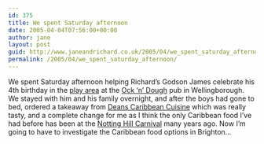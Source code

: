 ```yaml
---
id: 375
title: We spent Saturday afternoon
date: 2005-04-04T07:56:00+00:00
author: jane
layout: post
guid: http://www.janeandrichard.co.uk/2005/04/we_spent_saturday_afternoon
permalink: /2005/04/we_spent_saturday_afternoon/
---
```

We spent Saturday afternoon helping Richard&#8217;s Godson James celebrate his 4th birthday in the [play area](http://www.pub-explorer.com/nhants/photos/ockndoughwellingborough1.jpg) at the [Ock &#8216;n&#8217; Dough](http://www.pub-explorer.com/nhants/pub/ockndoughwellingborough.htm) pub in Wellingborough. We stayed with him and his family overnight, and after the boys had gone to bed, ordered a takeaway from [Deans Caribbean Cuisine](http://www.biznetonline.co.uk/northamptonshire-business-search/deans-caribbean-cuisine.htm) which was really tasty, and a complete change for me as I think the only Caribbean food I&#8217;ve had before has been at the [Notting Hill Carnival](http://www.nottinghillcarnival.org.uk/) many years ago. Now I&#8217;m going to have to investigate the Caribbean food options in Brighton&#8230;